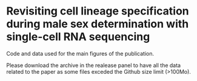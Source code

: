 # Revisiting cell lineage specification during male sex determination with single-cell RNA sequencing
Code and data used for the main figures of the publication.

Please download the archive in the realease panel to have all the data related to the paper as some files exceded the Github size limit (>100Mo).
